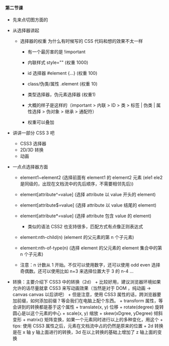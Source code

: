 #### 第二节课

+	先来点切图方面的

+	从选择器讲起
	+	选择器的权重 为什么有时候写的 CSS 代码和想的效果不太一样
		+	有一个最厉害的是 !important 
		+	内联样式 style="" (权重 1000)
		+ 	id 选择器 #element {...} (权重 100)
		+  	class/伪类/属性 .element (权重 10)
		+	类型选择器，伪元素选择器 (权重1)

		+	大概的样子是这样的（important > 内联 > ID > 类 > 标签 | 伪类 | 属性选择 > 伪对象 > 继承 > 通配符）
		+ 	权重可以叠加


+	讲讲一部分 CSS 3 吧
	+	CSS3 选择器
	+ 	2D/3D 转换
	+  	动画

+	一点点选择器方面
	+	element1~element2 (选择前面有 element1 的 element2 元素 (ele1 ele2 是同级的，出现在文档流中的先后顺序，不需要相邻先后))
	
	+ 	element[attribute\^=value] \(选择 attribute 以 value 开头的 element)
	+  	element[attribute\$=value] \(选择 attribute 以 value 结尾的 element)
	+   element[attribute\*=value] \(选择 attribute 包含 value 的 element)
		+	类似的语法 CSS2 也支持很多，匹配方式有点像正则表达式
		
	+	element:nth-child(n) (element 的父元素的第 n 个子元素)
	+ 	element:nth-of-type(n) (选择 element 的父元素的 element 集合中的第 n 个子元素)
	+  	注意：n 计数从 1 开始。不仅可以使用数字，还可以使用 odd even 选择奇偶数。还可以使用比如 n+3 来选择位置大于 3 的 n-4 ...

+	 转换：主要介绍下 CSS3 中的转换（2d）
	+	比较好用，建议浏览器环境如果允许的话尽量就拿 CSS3 来写动画效果（当然是对于 DOM ，纯动画 -> canvas canvas 以后讲吧）
	+ 	但是注意，使用 CSS3 属性的话，跨浏览器要加前缀，如何添加前缀？等会我们在电脑上配个东西。
	+ 	transform 属性，等会讲到的转换都是基于这个属性
	+  	translate(x, y) 位移
	+ 	rotate(degree) 旋转 圆心是以这个元素的中心
	+  	scale(x, y) 缩放
	+   skew(xDgree, yDegree) 倾斜变形
	+   matrix() 矩阵变换，如果一个元素同时进行以上的多种变化，用这个
	+  	tips: 使用 CSS3 属性之后，元素在文档流中占的仍然是原来的位置
	+   2d 转换是在 x 轴 y 轴上面进行的转换，3d 在以上转换的基础上增加了 z 轴上面的变换
	